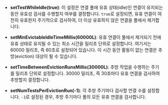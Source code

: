- **setTestWhileIdle(true)**: 이 설정은 연결 풀에 유휴 상태(idle)인 연결이 유지되는 동안 유효성 검사를 수행할지 여부를 결정합니다. `true`로 설정되면, 유휴 연결이 여전히 유효한지 주기적으로 검사하여, 더 이상 유효하지 않은 연결을 풀에서 제거합니다.
    
- **setMinEvictableIdleTimeMillis(60000L)**: 유휴 연결이 풀에서 제거되기 전에 유휴 상태로 유지될 수 있는 최소 시간을 밀리초 단위로 설정합니다. 여기서는 60000 밀리초, 즉 60초로 설정되어 있습니다. 이 시간 동안 활동이 없는 연결은 추방(eviction) 대상이 될 수 있습니다.
    
- **setTimeBetweenEvictionRunsMillis(30000L)**: 추방 작업을 수행하는 주기를 밀리초 단위로 설정합니다. 30000 밀리초, 즉 30초마다 유휴 연결을 검사하여 추방할지 결정합니다.
    
- **setNumTestsPerEvictionRun(-1)**: 각 추방 주기마다 검사할 연결 수를 설정합니다. `-1`로 설정된 경우, 추방 주기마다 풀의 모든 유휴 연결을 검사합니다.



